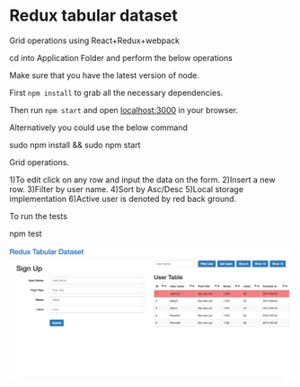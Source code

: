 # Redux tabular dataset

Grid operations using React+Redux+webpack

cd into Application Folder and perform the below operations


Make sure that you have the latest version of node.

First `npm install` to grab all the necessary dependencies.

Then run `npm start` and open <localhost:3000> in your browser.


Alternatively you could use the below command


sudo npm install && sudo npm start

Grid operations.


1)To edit click on any row and input the data on the form.
2)Insert a new row.
3)Filter by user name.
4)Sort by Asc/Desc
5)Local storage implementation
6)Active user is denoted by red back ground.



To run the tests

npm test

![Alt text](https://github.com/nis24jit/ReduxTabularDataSet/blob/master/ScreenShot.png)